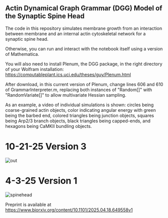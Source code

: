 ## Actin Dynamical Graph Grammar (DGG) Model of the Synaptic Spine Head
The code in this repository simulates membrane growth from an interaction between membrane and an internal actin cytoskeletal network for a synaptic spine head.

Otherwise, you can run and interact with the notebook itself using a version of Mathematica.

You will also need to install Plenum, the DGG package, in the right directory of your Wolfram installation: https://computableplant.ics.uci.edu/theses/guy/Plenum.html

After download, in this current version of Plenum, change lines 606 and 610 of GrammarInterpreter.m, replacing both instances of "Random[]" with "RandomVariate[]" to allow multivariate Hessian sampling.

As an example, a video of individual simulations is shown: circles being coarse-grained actin objects, color indicating angular energy with green being the barbed end, colored triangles being junction objects, squares being Arp2/3 branch objects, black triangles being capped-ends, and hexagons being CaMKII bundling objects.


# 10-21-25 Version 3

![out](https://github.com/user-attachments/assets/db7c5e77-196f-42a6-94fc-fc2f5ea2f12c)


# 4-3-25 Version 1

![spinehead](https://github.com/user-attachments/assets/3ce5a407-11a6-4c15-af8e-160d8513172e)

Preprint is available at https://www.biorxiv.org/content/10.1101/2025.04.18.649558v1

